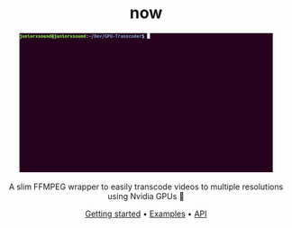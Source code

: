 <div align="center">
<h1>now</h1>
<img src="./cover.gif" width="450" /><br/>
<p>A slim FFMPEG wrapper to easily transcode videos to multiple resolutions using Nvidia GPUs 📼</p>
<a href="#getting-started">Getting started</a> •
<a href="#examples">Examples</a> •
<a href="#api">API</a>
</div>